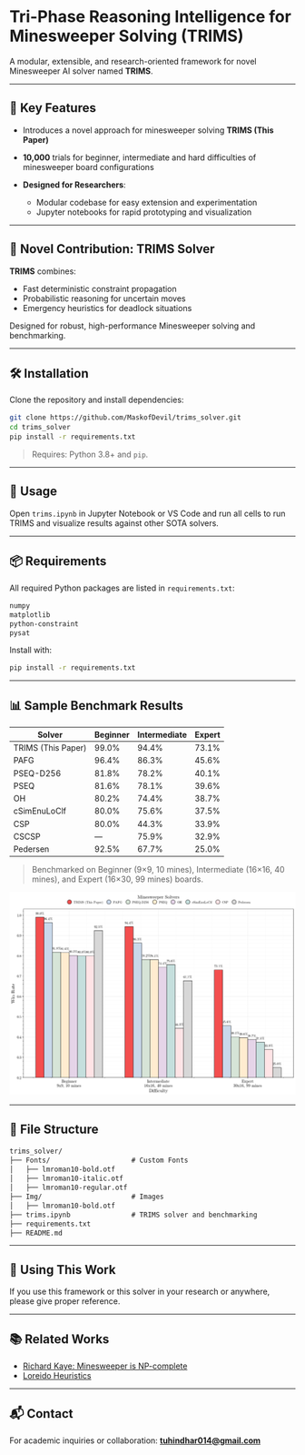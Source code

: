 # Tri-Phase Reasoning Intelligence for Minesweeper Solving (**TRIMS**)

A modular, extensible, and research-oriented framework for novel Minesweeper AI solver named **TRIMS**.

---

## 🧠 Key Features

- Introduces a novel approach for minesweeper solving **TRIMS (This Paper)**

- **10,000** trials for beginner, intermediate and hard difficulties of minesweeper board configurations

- **Designed for Researchers**:
  - Modular codebase for easy extension and experimentation
  - Jupyter notebooks for rapid prototyping and visualization

---

## 🧪 Novel Contribution: TRIMS Solver

**TRIMS** combines:

- Fast deterministic constraint propagation
- Probabilistic reasoning for uncertain moves
- Emergency heuristics for deadlock situations

Designed for robust, high-performance Minesweeper solving and benchmarking.

---

## 🛠️ Installation

Clone the repository and install dependencies:

```bash
git clone https://github.com/MaskofDevil/trims_solver.git
cd trims_solver
pip install -r requirements.txt
```

> Requires: Python 3.8+ and `pip`.

---

## 🚀 Usage

Open `trims.ipynb` in Jupyter Notebook or VS Code and run all cells to run TRIMS and visualize results against other SOTA solvers.

---

## 📦 Requirements

All required Python packages are listed in `requirements.txt`:

```
numpy
matplotlib
python-constraint
pysat
```

Install with:

```bash
pip install -r requirements.txt
```

---

## 📊 Sample Benchmark Results

| Solver               | Beginner | Intermediate | Expert |
|----------------------|----------|--------------|--------|
| TRIMS (This Paper)   | 99.0%    | 94.4%        | 73.1%  |
| PAFG                 | 96.4%    | 86.3%        | 45.6%  |
| PSEQ-D256            | 81.8%    | 78.2%        | 40.1%  |
| PSEQ                 | 81.6%    | 78.1%        | 39.6%  |
| OH                   | 80.2%    | 74.4%        | 38.7%  |
| cSimEnuLoClf         | 80.0%    | 75.6%        | 37.5%  |
| CSP                  | 80.0%    | 44.3%        | 33.9%  |
| CSCSP                | —        | 75.9%        | 32.9%  |
| Pedersen             | 92.5%    | 67.7%        | 25.0%  |

> Benchmarked on Beginner (9×9, 10 mines), Intermediate (16×16, 40 mines), and Expert (16×30, 99 mines) boards.

![alt text](/Img/output.png)

---

## 📂 File Structure

```
trims_solver/
├── Fonts/                    # Custom Fonts
│   ├── lmroman10-bold.otf
│   ├── lmroman10-italic.otf
│   ├── lmroman10-regular.otf
├── Img/                      # Images
│   ├── lmroman10-bold.otf
├── trims.ipynb               # TRIMS solver and benchmarking
├── requirements.txt
├── README.md
```

---

## 📝 Using This Work

If you use this framework or this solver in your research or anywhere, please give proper reference.

---

## 📚 Related Works

* [Richard Kaye: Minesweeper is NP-complete](https://web.mat.bham.ac.uk/R.W.Kaye/minesw/ordmsw.pdf)
* [Loreido Heuristics](https://web.archive.org/web/20060309074150/http://web.mit.edu/sp.268/www/minesweeper.pdf)

---

## 📬 Contact

For academic inquiries or collaboration: **[tuhindhar014@gmail.com](mailto:tuhindhar014@gmail.com)**

